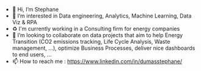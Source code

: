 - 👋 Hi, I’m Stephane
- 👀 I’m interested in Data engineering, Analytics, Machine Learning, Data Viz & RPA
- ♻  I'm currently working in a Consulting firm for energy companies
- 💞️ I’m looking to collaborate on data projects that aim to help Energy Transition (CO2 emissions tracking, Life Cycle Analysis, Waste management, ...), optimize Business Processes, deliver nice dashboards to end users, ...
- 📫 How to reach me : https://www.linkedin.com/in/dumasstephane/

<!---
Stephd91/Stephd91 is a ✨ special ✨ repository because its `README.md` (this file) appears on your GitHub profile.
You can click the Preview link to take a look at your changes.
--->
